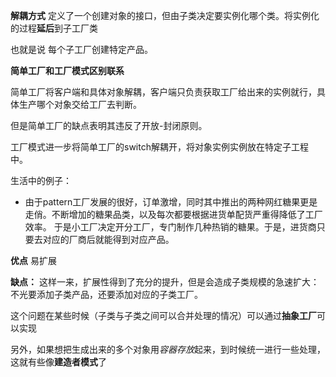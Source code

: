 


**解耦方式**
定义了一个创建对象的接口，但由子类决定要实例化哪个类。将实例化的过程**延后**到子工厂类

也就是说 每个子工厂创建特定产品。


**简单工厂和工厂模式区别联系**

简单工厂将客户端和具体对象解耦，客户端只负责获取工厂给出来的实例就行，具体生产哪个对象交给工厂去判断。

但是简单工厂的缺点表明其违反了开放-封闭原则。

工厂模式进一步将简单工厂的switch解耦开，将对象实例实例放在特定子工程中。


生活中的例子：
 - 由于pattern工厂发展的很好，订单激增，同时其中推出的两种网红糖果更是走俏。不断增加的糖果品类，以及每次都要根据进货单配货严重得降低了工厂效率。
 于是小工厂决定开分工厂，专门制作几种热销的糖果。于是，进货商只要去对应的厂商后就能得到对应产品。


 **优点**
 易扩展

**缺点：**
这样一来，扩展性得到了充分的提升，但是会造成子类规模的急速扩大：不光要添加子类产品，还要添加对应的子类工厂。

这个问题在某些时候（子类与子类之间可以合并处理的情况）可以通过**抽象工厂**可以实现

另外，如果想把生成出来的多个对象用*容器存放*起来，到时候统一进行一些处理，这就有些像**建造者模式**了